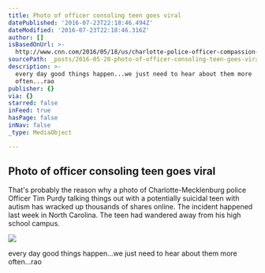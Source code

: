 ```yaml
---
title: Photo of officer consoling teen goes viral
datePublished: '2016-07-23T22:18:46.494Z'
dateModified: '2016-07-23T22:18:46.316Z'
author: []
isBasedOnUrl: >-
  http://www.cnn.com/2016/05/18/us/charlotte-police-officer-compassion-photo-trnd/
sourcePath: _posts/2016-05-20-photo-of-officer-consoling-teen-goes-viral.md
description: >-
  every day good things happen...we just need to hear about them more
  often...rao
publisher: {}
via: {}
starred: false
inFeed: true
hasPage: false
inNav: false
_type: MediaObject

---
```

<article style=""><h1>Photo of officer consoling teen goes viral</h1><p>That's probably the reason why a photo of Charlotte-Mecklenburg police Officer Tim Purdy talking things out with a potentially suicidal teen with autism has wracked up thousands of shares online. The incident happened last week in North Carolina. The teen had wandered away from his high school campus.</p><img src="http://i2.cdn.turner.com/cnnnext/dam/assets/160518135913-charlotte-police-officer-photo-large-169.jpg" /></article>

every day good things happen...we just need to hear about them more often...rao
